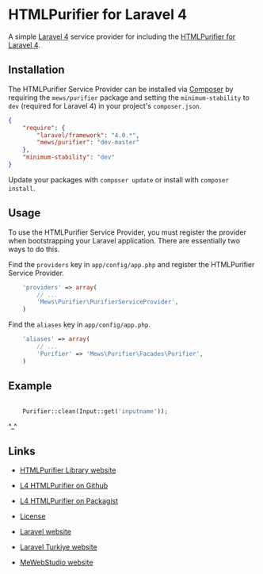 # HTMLPurifier for Laravel 4

A simple [Laravel 4](http://four.laravel.com/) service provider for including the [HTMLPurifier for Laravel 4](https://github.com/mewebstudio/purifier).

## Installation

The HTMLPurifier Service Provider can be installed via [Composer](http://getcomposer.org) by requiring the
`mews/purifier` package and setting the `minimum-stability` to `dev` (required for Laravel 4) in your
project's `composer.json`.

```json
{
    "require": {
        "laravel/framework": "4.0.*",
        "mews/purifier": "dev-master"
    },
    "minimum-stability": "dev"
}
```

Update your packages with ```composer update``` or install with ```composer install```.

## Usage

To use the HTMLPurifier Service Provider, you must register the provider when bootstrapping your Laravel application. There are
essentially two ways to do this.

Find the `providers` key in `app/config/app.php` and register the HTMLPurifier Service Provider.

```php
    'providers' => array(
        // ...
        'Mews\Purifier\PurifierServiceProvider',
    )
```

Find the `aliases` key in `app/config/app.php`.

```php
    'aliases' => array(
        // ...
        'Purifier' => 'Mews\Purifier\Facades\Purifier',
    )
```

## Example

```php

    Purifier::clean(Input::get('inputname'));

```

^_^                         


## Links

* [HTMLPurifier Library website](http://htmlpurifier.org/)

* [L4 HTMLPurifier on Github](https://github.com/mewebstudio/purifier)
* [L4 HTMLPurifier on Packagist](https://packagist.org/packages/mews/purifier)
* [License](http://www.gnu.org/licenses/lgpl-2.1.html)
* [Laravel website](http://laravel.com)
* [Laravel Turkiye website](http://www.laravel.gen.tr)
* [MeWebStudio website](http://www.mewebstudio.com)
